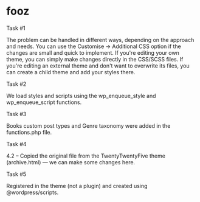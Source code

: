 # fooz

Task #1

The problem can be handled in different ways, depending on the approach and needs.
You can use the Customise → Additional CSS option if the changes are small and quick to implement.
If you're editing your own theme, you can simply make changes directly in the CSS/SCSS files.
If you're editing an external theme and don't want to overwrite its files, you can create a child theme and add your styles there.

Task #2

We load styles and scripts using the wp_enqueue_style and wp_enqueue_script functions.

Task #3

Books custom post types and Genre taxonomy were added in the functions.php file.

Task #4

4.2 – Copied the original file from the TwentyTwentyFive theme (archive.html) — we can make some changes here.

Task #5

Registered in the theme (not a plugin) and created using @wordpress/scripts.

